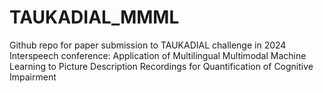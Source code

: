 # TAUKADIAL_MMML
Github repo for paper submission to TAUKADIAL challenge in 2024 Interspeech conference: Application of Multilingual Multimodal Machine Learning to Picture Description Recordings for Quantification of Cognitive Impairment
